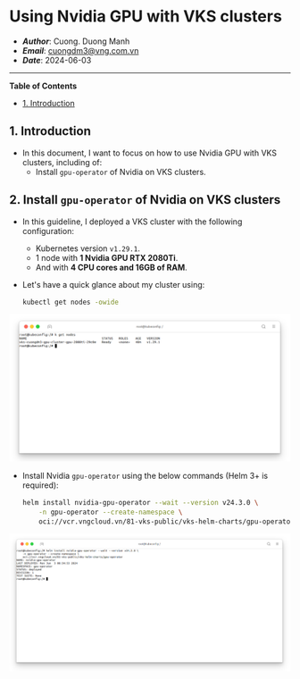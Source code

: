 # Using Nvidia GPU with VKS clusters
- ***Author***: Cuong. Duong Manh
- ***Email***: cuongdm3@vng.com.vn
- ***Date***: 2024-06-03

<hr>

**Table of Contents**

- [1. Introduction](#1-introduction)



## 1. Introduction
- In this document, I want to focus on how to use Nvidia GPU with VKS clusters, including of:
  - Install `gpu-operator` of Nvidia on VKS clusters.



## 2. Install `gpu-operator` of Nvidia on VKS clusters
- In this guideline, I deployed a VKS cluster with the following configuration:
  - Kubernetes version `v1.29.1`.
  - 1 node with **1 Nvidia GPU RTX 2080Ti**.
  - And with **4 CPU cores and 16GB of RAM**.

- Let's have a quick glance about my cluster using:
  ```bash
  kubectl get nodes -owide
  ```

<center>

  ![](./images/01.png)

</center>

- Install Nvidia `gpu-operator` using the below commands (Helm 3+ is required):
  ```bash
  helm install nvidia-gpu-operator --wait --version v24.3.0 \
      -n gpu-operator --create-namespace \
      oci://vcr.vngcloud.vn/81-vks-public/vks-helm-charts/gpu-operator
  ```
<center>

  ![](./images/02.1.png)

</center>
